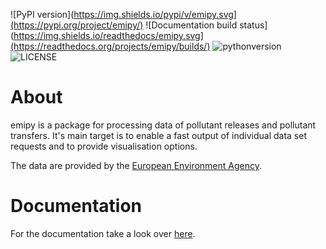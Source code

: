 ![PyPI version](https://img.shields.io/pypi/v/emipy.svg](https://pypi.org/project/emipy/)
![Documentation build status](https://img.shields.io/readthedocs/emipy.svg](https://readthedocs.org/projects/emipy/builds/)
![pythonversion](https://img.shields.io/pypi/pyversions/emipy)
![LICENSE](https://img.shields.io/pypi/l/emipy.svg)

# About
emipy is a package for processing data of pollutant releases and pollutant transfers.
It's main target is to enable a fast output of individual data set requests and to provide visualisation options.

The data are provided by the [European Environment Agency](https://www.eea.europa.eu/data-and-maps/data/member-states-reporting-art-7-under-the-european-pollutant-release-and-transfer-register-e-prtr-regulation-23).

# Documentation
For the documentation take a look over [here](https://emipy.readthedocs.io/en/latest/).


